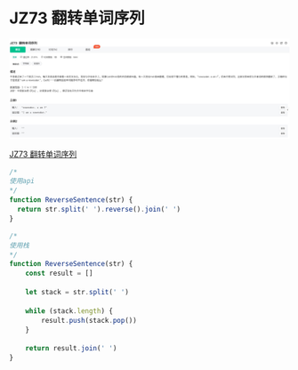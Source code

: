 # JZ73 翻转单词序列

![1](./img/JZ73%20翻转单词序列.jpg)

[JZ73 翻转单词序列](https://www.nowcoder.com/practice/3194a4f4cf814f63919d0790578d51f3?tpId=13&tqId=23287&ru=/exam/oj/ta&qru=/ta/coding-interviews/question-ranking&sourceUrl=%2Fexam%2Foj%2Fta%3FtpId%3D13)

```js
/* 
使用api
*/
function ReverseSentence(str) {
  return str.split(' ').reverse().join(' ')
}
```

```js
/* 
使用栈
*/
function ReverseSentence(str) {
	const result = []

	let stack = str.split(' ')

	while (stack.length) {
		result.push(stack.pop())
	}

	return result.join(' ')
}
```
